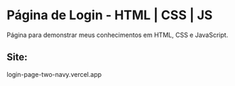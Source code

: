 # Página de Login - HTML | CSS | JS
Página para demonstrar meus conhecimentos em HTML, CSS e JavaScript.

## Site:
login-page-two-navy.vercel.app
